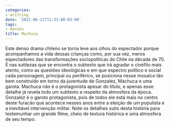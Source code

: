 ```yaml
---
categories:
- writting
date: '2021-06-21T11:33:00-03:00'
tags:
- movies
title: Machuca
---
```


Este denso drama chileno se torna leve aos olhos do espectador porque acompanhamos a vida dessas crianças como, por sua vez,  meros espectadores das transformações sociopolíticas do Chile na década de 70. É nas sutilezas que se encontra o subtexto que irá agradar o cinéfilo mais atento, como as questões ideológicas e em que espectro político e social cada personagem, principal ou periférico, se posiciona nesse mosaico tão bem construído em torno da juventude de Gonzalez, Machuca e uma garota. Machuca não é o protagonista apesar do título, e apenas esse detalhe já revela todo um subtexto a respeito da atmosfera da época. Gonzalez é o garoto protagonista, pois de todos ele está mais no centro deste furacão que acontece nesses anos entre a eleição de um populista e a inevitável intervenção militar. Note os detalhes sutis desta história para testemunhar um grande filme, cheio de textura histórica e uma atmosfera de seu tempo.